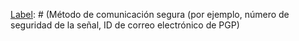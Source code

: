 [Name]: # (Incidente de seguridad física)

[Type]: # (screen)
[Name]: # (Información de contacto)

[Type]: # (text_input)
[Name]: # (name)
[Label]: # (Nombre: )

[Type]: # (text_input)
[Name]: # (title)
[Label]: # (Título:)

[Type]: # (text_input)
[Name]: # (phone)
[Label]: # (Teléfono:)

[Type]: # (text_input)
[Name]: # (email-address)
[Label]: # (Dirección de correo electrónico:)

[Type]: # (text_input)
[Name]: # (secure-communication-method-e-g-signal-safety-number-pgp-email-id)
[Label]: # (Método de comunicación segura (por ejemplo, número de seguridad de la señal, ID de correo electrónico de PGP)

[Type]: # (screen)
[Name]: # (Descripción del incidente)

[Type]: # (text_area)
[Name]: # (provide-brief-description)
[Label]: # (Proporcione una breve descripción:)

[Type]: # (screen)
[Name]: # (Tipo de incidente)

[Type]: # (multiple_choice)
[Name]: # (type-incident)
[Label]: # (Tipo de incidente)
[Options]: # (Amenaza / Hostigamiento; Difícil encuentro con autoridades / fuerzas militares; Detención / Arresto; Robo / Emboscada; Robo de auto; Asalto personal; Agresión sexual; Secuestro / Secuestro; Disparos; Bombardeo / Fuego cruzado; Minas terrestres; Otro)

[Type]: # (text_input)
[Name]: # (type-incident-other)
[Label]: # ()

[Type]: # (screen)
[Name]: # (Impacto / impacto potencial)

[Type]: # (text_area)
[Name]: # (nature-injuries-damage-threats-property-stolen)
[Label]: # (Naturaleza de las lesiones o daños / amenazas hechas / propiedad robada, etc.)

[Type]: # (screen)
[Name]: # (¿Pasos de respuesta tomados?)

[Type]: # (text_area)
[Name]: # (provide-brief-description-2)
[Label]: # ()

[Type]: # (screen)
[Name]: # (¿Motivo o perpetradores?)

[Type]: # (text_area)
[Name]: # (provide-brief-description-3)
[Label]: # ()

[Type]: # (screen)
[Name]: # (¿A quién se ha informado el incidente a nivel local?)

[Type]: # (text_area)
[Name]: # (incident-reported-locally)
[Label]: # (¿A quién se ha informado el incidente a nivel local?)

[Type]: # (screen)
[Name]: # (¿Sus pautas de seguridad cubren este tipo de incidente? ¿Se siguieron las pautas?)

[Type]: # (text_area)
[Name]: # (security-guidelines-cover-type-incident-guidelines-followed)
[Label]: # (¿Sus pautas de seguridad cubren este tipo de incidente? ¿Se siguieron las pautas?)

[Type]: # (screen)
[Name]: # (¿Las pautas o cualquier otro aspecto de la gestión de seguridad deben revisarse de alguna manera?)

[Type]: # (text_area)
[Name]: # (guidelines-aspect-security-management-need-revised-way)
[Label]: # (¿Las pautas o cualquier otro aspecto de la gestión de seguridad deben revisarse de alguna manera?)

[Type]: # (screen)
[Name]: # (Sugiera medidas específicas que puedan ayudar a evitar este tipo de incidentes en el futuro.)

[Type]: # (text_area)
[Name]: # (lessons-learned)
[Label]: # (Lecciones aprendidas:)

[Type]: # (screen)
[Name]: # (¿Alguna acción solicitada?)

[Type]: # (text_area)
[Name]: # (action-requested)
[Label]: # (¿Alguna acción solicitada?)

[Type]: # (screen)
[Name]: # (¿Alguna información de apoyo?)

[Type]: # (text_area)
[Name]: # (supporting-information)
[Label]: # (¿Alguna información de apoyo?)